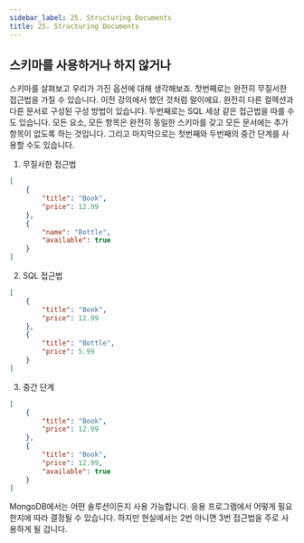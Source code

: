 ```yaml
---
sidebar_label: 25. Structuring Documents
title: 25. Structuring Documents
---
```


## 스키마를 사용하거나 하지 않거나

스키마를 살펴보고 우리가 가진 옵션에 대해 생각해보죠. 첫번째로는 완전히 무질서한 접근법을 가질 수 있습니다. 이전 강의에서 했던 것처럼 말이에요. 완전히 다른 컬렉션과 다른 문서로 구성된 구성 방법이 있습니다. 두번째로는 SQL 세상 같은 접근법을 따를 수도 있습니다. 모든 요소, 모든 항목은 완전히 동일한 스키마를 갖고 모든 문서에는 추가항목이 없도록 하는 것입니다. 그리고 마지막으로는 첫번째와 두번째의 중간 단계를 사용할 수도 있습니다.

1. 무질서한 접근법

```json
[
	{
		"title": "Book",
		"price": 12.99
	},
	{
		"name": "Bottle",
		"available": true
	}
]
```

2. SQL 접근법

```json
[
	{
		"title": "Book",
		"price": 12.99
	},
	{
		"title": "Bottle",
		"price": 5.99
	}
]
```

3. 중간 단계

```json
[
	{
		"title": "Book",
		"price": 12.99
	},
	{
		"title": "Book",
		"price": 12.99,
		"available": true
	}
]
```

MongoDB에서는 어떤 솔루션이든지 사용 가능합니다. 응용 프로그램에서 어떻게 필요한지에 따라 결정될 수 있습니다. 하지만 현실에서는 2번 아니면 3번 접근법을 주로 사용하게 될 겁니다.
